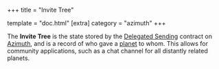 +++
title = "Invite Tree"

template = "doc.html"
[extra]
category = "azimuth"
+++

The **Invite Tree** is the state stored by the [Delegated Sending](/reference/glossary/delegated-sending) contract on [Azimuth](/reference/glossary/azimuth), and is a record of who gave a [planet](/reference/glossary/planet) to whom. This allows for community applications, such as a chat channel for all distantly related planets.
